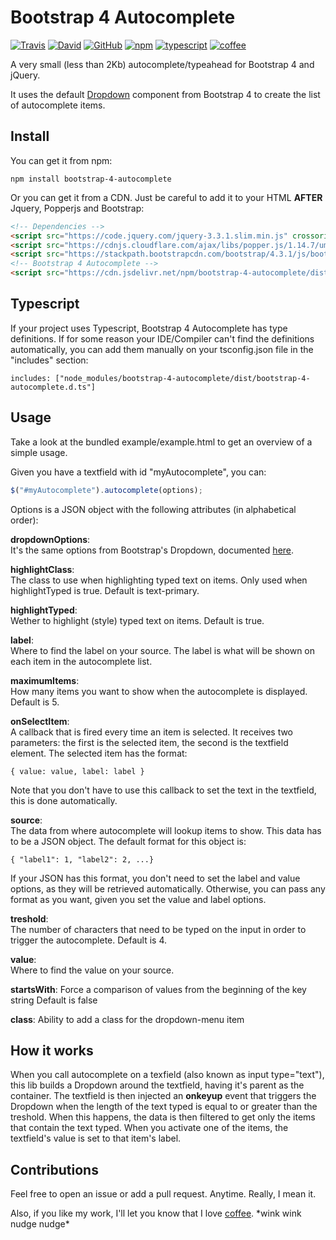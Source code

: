 # Bootstrap 4 Autocomplete

[![Travis](https://img.shields.io/travis/honatas/bootstrap-4-autocomplete?style=plastic)](https://travis-ci.org/Honatas/bootstrap-4-autocomplete "View the build on Travis")
[![David](https://img.shields.io/david/honatas/bootstrap-4-autocomplete?style=plastic)](https://david-dm.org/honatas/bootstrap-4-autocomplete "View the dependencies status on David")
[![GitHub](https://img.shields.io/github/license/honatas/bootstrap-4-autocomplete?style=plastic)](https://github.com/Honatas/bootstrap-4-autocomplete "View this project on GitHub")
[![npm](https://img.shields.io/npm/v/bootstrap-4-autocomplete?style=plastic)](https://npmjs.org/package/bootstrap-4-autocomplete "View this project on npm")
[![typescript](https://img.shields.io/badge/made%20with-Typescript-blue?style=plastic)](https://www.typescriptlang.org/ "Try Typescript")
[![coffee](https://img.shields.io/badge/buy%20me%20a-coffee-orange?style=plastic)](https://ko-fi.com/honatas "Buy me a coffee")

A very small (less than 2Kb) autocomplete/typeahead for Bootstrap 4 and jQuery.  

It uses the default [Dropdown](https://getbootstrap.com/docs/4.3/components/dropdowns/) component from Bootstrap 4 to create the list of autocomplete items.



## Install

You can get it from npm:

    npm install bootstrap-4-autocomplete

Or you can get it from a CDN. Just be careful to add it to your HTML **AFTER** Jquery, Popperjs and Bootstrap:

```html
<!-- Dependencies -->
<script src="https://code.jquery.com/jquery-3.3.1.slim.min.js" crossorigin="anonymous"></script>
<script src="https://cdnjs.cloudflare.com/ajax/libs/popper.js/1.14.7/umd/popper.min.js" crossorigin="anonymous"></script>
<script src="https://stackpath.bootstrapcdn.com/bootstrap/4.3.1/js/bootstrap.min.js" crossorigin="anonymous"></script>
<!-- Bootstrap 4 Autocomplete -->
<script src="https://cdn.jsdelivr.net/npm/bootstrap-4-autocomplete/dist/bootstrap-4-autocomplete.min.js" crossorigin="anonymous"></script>
```



## Typescript

If your project uses Typescript, Bootstrap 4 Autocomplete has type definitions. If for some reason your IDE/Compiler can't find the definitions automatically, you can add them manually on your tsconfig.json file in the "includes" section:

    includes: ["node_modules/bootstrap-4-autocomplete/dist/bootstrap-4-autocomplete.d.ts"]



## Usage

Take a look at the bundled example/example.html to get an overview of a simple usage.  

Given you have a textfield with id "myAutocomplete", you can:

```javascript
$("#myAutocomplete").autocomplete(options);
```

Options is a JSON object with the following attributes (in alphabetical order):

**dropdownOptions**:  
It's the same options from Bootstrap's Dropdown, documented [here](https://getbootstrap.com/docs/4.3/components/dropdowns/#options).  

**highlightClass**:  
The class to use when highlighting typed text on items. Only used when highlightTyped is true. Default is text-primary.  

**highlightTyped**:  
Wether to highlight (style) typed text on items. Default is true.  

**label**:  
Where to find the label on your source. The label is what will be shown on each item in the autocomplete list.  

**maximumItems**:  
How many items you want to show when the autocomplete is displayed. Default is 5.  

**onSelectItem**:  
A callback that is fired every time an item is selected. It receives two parameters: the first is the selected item, the second is the textfield element. The selected item has the format:
    
    { value: value, label: label }  

Note that you don't have to use this callback to set the text in the textfield, this is done automatically.

**source**:  
The data from where autocomplete will lookup items to show. This data has to be a JSON object. The default format for this object is:

    { "label1": 1, "label2": 2, ...}

If your JSON has this format, you don't need to set the label and value options, as they will be retrieved automatically. Otherwise, you can pass any format as you want, given you set the value and label options.  

**treshold**:  
The number of characters that need to be typed on the input in order to trigger the autocomplete. Default is 4.

**value**:  
Where to find the value on your source.

**startsWith**:
Force a comparison of values from the beginning of the key string
    Default is false

**class**:
Ability to add a class for the dropdown-menu item


## How it works

When you call autocomplete on a texfield (also known as input type="text"), this lib builds a Dropdown around the textfield, having it's parent as the container. The textfield is then injected an **onkeyup** event that triggers the Dropdown when the length of the text typed is equal to or greater than the treshold. When this happens, the data is then filtered to get only the items that contain the text typed. When you activate one of the items, the textfield's value is set to that item's label.  



## Contributions

Feel free to open an issue or add a pull request. Anytime. Really, I mean it.  

Also, if you like my work, I'll let you know that I love [coffee](https://ko-fi.com/honatas). \*wink wink nudge nudge\*
